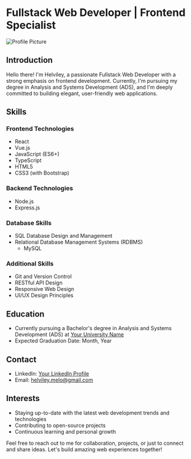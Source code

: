 # Fullstack Web Developer | Frontend Specialist

![Profile Picture](profile-picture.png)

## Introduction

Hello there! I'm Helviley, a passionate Fullstack Web Developer with a strong emphasis on frontend development. Currently, I'm pursuing my degree in Analysis and Systems Development (ADS), and I'm deeply committed to building elegant, user-friendly web applications.

## Skills

### Frontend Technologies

- React
- Vue.js
- JavaScript (ES6+)
- TypeScript
- HTML5
- CSS3 (with Bootstrap)

### Backend Technologies

- Node.js
- Express.js

### Database Skills

- SQL Database Design and Management
- Relational Database Management Systems (RDBMS)
  - MySQL

### Additional Skills

- Git and Version Control
- RESTful API Design
- Responsive Web Design
- UI/UX Design Principles


## Education

- Currently pursuing a Bachelor's degree in Analysis and Systems Development (ADS) at [Your University Name](https://www.university-name.edu)
- Expected Graduation Date: Month, Year

## Contact

- LinkedIn: [Your LinkedIn Profile]([https://www.linkedin.com/in/your-profile](https://www.linkedin.com/in/helviley-lacerda-2253a2115/))
- Email: helviley.melo@gmail.com

## Interests

- Staying up-to-date with the latest web development trends and technologies
- Contributing to open-source projects
- Continuous learning and personal growth

Feel free to reach out to me for collaboration, projects, or just to connect and share ideas. Let's build amazing web experiences together!
